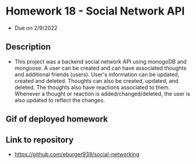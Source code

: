 # Homework 18 - Social Network API
* Due on 2/9/2022


## Description
* This project was a backend social network API using monogoDB and mongoose.  A user can be created and can have associated thoughts and additional friends (users).  User's information can be updated, created and deleted.  Thoughts can also be created, updated, and deleted.  The thoughts also have reactions associated to them.  Whenever a thought or reaction is added/changed/deleted, the user is also updated to reflect the changes.  


## Gif of deployed homework 




## Link to repository
* https://github.com/eburger939/social-networking